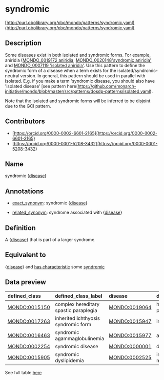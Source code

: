 # syndromic 

[http://purl.obolibrary.org/obo/mondo/patterns/syndromic.yaml](http://purl.obolibrary.org/obo/mondo/patterns/syndromic.yaml)
## Description 

Some diseases exist in both isolated and syndromic forms. For example, aniridia ([MONDO_0019172 aniridia](http://purl.obolibrary.org/obo/MONDO_0019172), [MONDO_0020148'syndromic aniridia'](http://purl.obolibrary.org/obo/MONDO_0020148) and [MONDO_0007119 'isolated aniridia'](http://purl.obolibrary.org/obo/MONDO_0007119). Use this pattern to define the syndromic form of a disease when a term exists for the isolated/syndromic-neutral version. In general, this pattern should be used in parallel with isolated. E.g. if you make a term 'syndromic disease, you should also have 'isolated disease' [see pattern here(https://github.com/monarch-initiative/mondo/blob/master/src/patterns/dosdp-patterns/isolated.yaml). 

Note that the isolated and syndromic forms will be inferred to be disjoint due to the GCI pattern.
## Contributors 
* [https://orcid.org/0000-0002-6601-2165](https://orcid.org/0000-0002-6601-2165) 
* [https://orcid.org/0000-0001-5208-3432](https://orcid.org/0000-0001-5208-3432) 
## Name 

syndromic {[disease](http://purl.obolibrary.org/obo/MONDO_0000001)}

## Annotations 

* [exact_synonym](http://www.geneontology.org/formats/oboInOwl#hasExactSynonym): syndromic {[disease](http://purl.obolibrary.org/obo/MONDO_0000001)}

* [related_synonym](http://www.geneontology.org/formats/oboInOwl#hasRelatedSynonym): syndrome associated with {[disease](http://purl.obolibrary.org/obo/MONDO_0000001)}

## Definition 

A {[disease](http://purl.obolibrary.org/obo/MONDO_0000001)} that is part of a larger syndrome.

## Equivalent to 

{[disease](http://purl.obolibrary.org/obo/MONDO_0000001)} and [has characteristic](http://purl.obolibrary.org/obo/RO_0000053) some [syndromic](http://purl.obolibrary.org/obo/MONDO_0021127)

## Data preview 
| defined_class                                | defined_class_label                   | disease                                      | disease_label                       |
|:---------------------------------------------|:--------------------------------------|:---------------------------------------------|:------------------------------------|
| [MONDO:0015150](http://purl.obolibrary.org/obo/MONDO_0015150) | complex hereditary spastic paraplegia | [MONDO:0019064](http://purl.obolibrary.org/obo/MONDO_0019064) | hereditary spastic paraplegia       |
| [MONDO:0017263](http://purl.obolibrary.org/obo/MONDO_0017263) | inherited ichthyosis syndromic form   | [MONDO:0015947](http://purl.obolibrary.org/obo/MONDO_0015947) | inherited ichthyosis                |
| [MONDO:0016463](http://purl.obolibrary.org/obo/MONDO_0016463) | syndromic agammaglobulinemia          | [MONDO:0015977](http://purl.obolibrary.org/obo/MONDO_0015977) | agammaglobulinemia                  |
| [MONDO:0002254](http://purl.obolibrary.org/obo/MONDO_0002254) | syndromic disease                     | [MONDO:0000001](http://purl.obolibrary.org/obo/MONDO_0000001) | disease or disorder                 |
| [MONDO:0015905](http://purl.obolibrary.org/obo/MONDO_0015905) | syndromic dyslipidemia                | [MONDO:0002525](http://purl.obolibrary.org/obo/MONDO_0002525) | inherited lipid metabolism disorder |

See full table [here](https://github.com/monarch-initiative/mondo/blob/master/src/patterns/data/matches/syndromic.tsv) 

